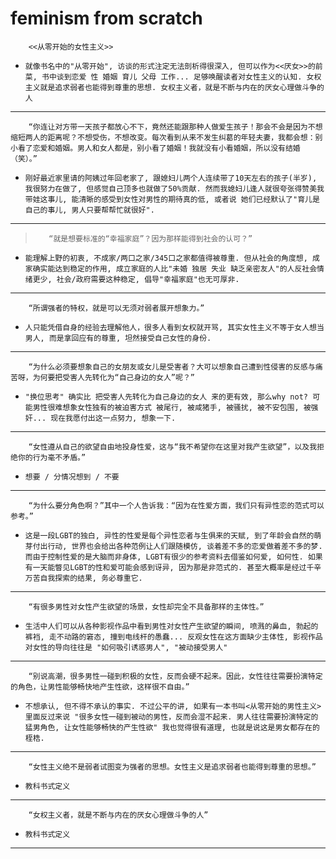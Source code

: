 # feminism from scratch

        <<从零开始的女性主义>>

- `就像书名中的"从零开始", 访谈的形式注定无法剖析得很深入, 但可以作为<<厌女>>的前菜, 书中谈到恋爱 性 婚姻 育儿 父母 工作... 足够唤醒读者对女性主义的认知. 女权主义就是追求弱者也能得到尊重的思想. 女权主义者，就是不断与内在的厌女心理做斗争的人`

---

        “你连让对方带一天孩子都放心不下，竟然还能跟那种人做爱生孩子！那会不会是因为不想缩短两人的距离呢？不想受伤，不想改变。每次看到从来不发生纠葛的年轻夫妻，我都会想：别小看了恋爱和婚姻。男人和女人都是，别小看了婚姻！我就没有小看婚姻，所以没有结婚（笑）。”

- `刚好最近家里请的阿姨过年回老家了, 跟媳妇儿两个人连续带了10天左右的孩子(半岁), 我很努力在做了, 但感觉自己顶多也就做了50%贡献. 然而我媳妇儿逢人就很夸张得赞美我带娃这事儿, 能清晰的感受到女性对男性的期待真的低, 或者说 她们已经默认了"育儿是自己的事儿, 男人只要帮帮忙就很好".`

---

>        “就是想要标准的“幸福家庭”？因为那样能得到社会的认可？”

- `能理解上野的初衷, 不成家/两口之家/345口之家都值得被尊重. 但从社会的角度想, 成家确实能达到稳定的作用, 成立家庭的人比"未婚 独居 失业 缺乏亲密友人"的人反社会情绪更少, 社会/政府需要这种稳定, 倡导"幸福家庭"也无可厚非.`

---

        “所谓强者的特权，就是可以无须对弱者展开想象力。”

- `人只能凭借自身的经验去理解他人，很多人看到女权就开骂, 其实女性主义不等于女人想当男人, 而是拿回应有的尊重, 坦然接受自己女性的身份.`

---

        “为什么必须要想象自己的女朋友或女儿是受害者？大可以想象自己遭到性侵害的反感与痛苦呀，为何要把受害人先转化为“自己身边的女人”呢？”

- `"换位思考" 确实比 把受害人先转化为自己身边的女人 来的更有效, 那么why not? 可能男性很难想象女性独有的被迫害方式 被尾行, 被咸猪手, 被骚扰, 被不安包围, 被强奸... 现在我愿付出这一点努力, 想象一下.`

---

        “女性遵从自己的欲望自由地投身性爱，这与“我不希望你在这里对我产生欲望”，以及我拒绝你的行为毫不矛盾。”

- `想要 / 分情况想到 / 不要`

---

        “为什么要分角色啊？”其中一个人告诉我：“因为在性爱方面，我们只有异性恋的范式可以参考。”

- `这是一段LGBT的独白, 异性的性爱是每个异性恋者与生俱来的天赋, 到了年龄会自然的萌芽付出行动, 世界也会给出各种范例让人们跟随模仿, 谈着差不多的恋爱做着差不多的梦. 而由于控制性爱的是大脑而非身体, LGBT有很少的参考资料去借鉴如何爱, 如何性. 如果有一天能瞥见LGBT的性和爱可能会感到讶异, 因为那是非范式的. 甚至大概率是经过千辛万苦自我探索的结果, 务必尊重它.`

---

        “有很多男性对女性产生欲望的场景，女性却完全不具备那样的主体性。”

- `生活中人们可以从各种影视作品中看到男性对女性产生欲望的瞬间, 喷溅的鼻血, 勃起的裤裆, 走不动路的窘态, 撞到电线杆的愚蠢... 反观女性在这方面缺少主体性, 影视作品对女性的导向往往是 "如何吸引诱惑男人", "被动接受男人"`

---

        “别说高潮，很多男性一碰到积极的女性，反而会硬不起来。因此，女性往往需要扮演特定的角色，让男性能够畅快地产生性欲，这样很不自由。”

- `不想承认, 但不得不承认的事实. 不过公平的讲, 如果有一本书叫<从零开始的男性主义>里面反过来说 "很多女性一碰到被动的男性，反而会湿不起来. 男人往往需要扮演特定的猛男角色, 让女性能够畅快的产生性欲" 我也觉得很有道理, 也就是说这是男女都存在的桎梏.`

---

        “女性主义绝不是弱者试图变为强者的思想。女性主义是追求弱者也能得到尊重的思想。”

- `教科书式定义`

---

        “女权主义者，就是不断与内在的厌女心理做斗争的人”

- `教科书式定义`

---
